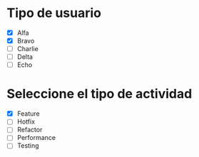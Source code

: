 # Tipo de usuario
- [x] Alfa
- [x] Bravo 
- [ ] Charlie
- [ ] Delta
- [ ] Echo

# Seleccione el tipo de actividad
- [x] Feature
- [ ] Hotfix
- [ ] Refactor
- [ ] Performance
- [ ] Testing
